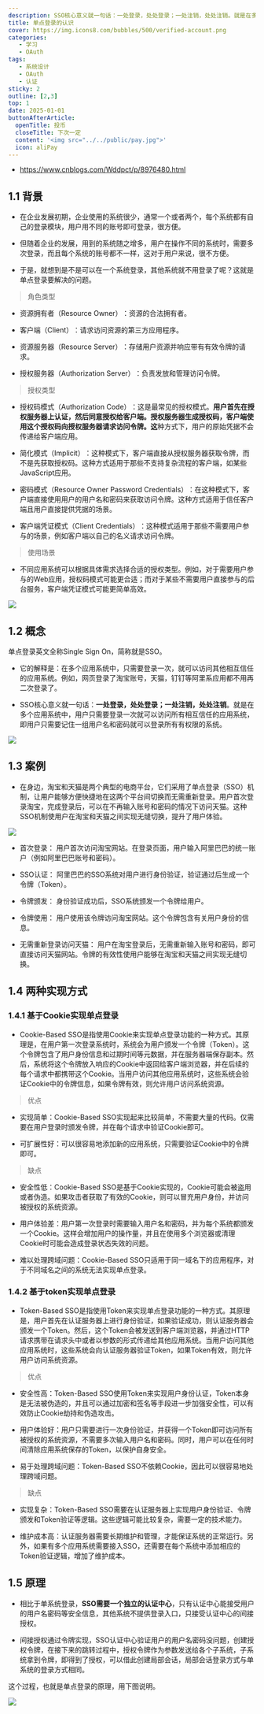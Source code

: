 ```yaml
---
description: SSO核心意义就一句话：一处登录，处处登录；一处注销，处处注销。就是在多个应用系统中，用户只需要登录一次就可以访问所有相互信任的应用系统，即用户只需要记住一组用户名和密码就可以登录所有有权限的系统。
title: 单点登录的认识
cover: https://img.icons8.com/bubbles/500/verified-account.png
categories: 
   - 学习
   - OAuth
tags: 
   - 系统设计
   - OAuth
   - 认证
sticky: 2
outline: [2,3]
top: 1
date: 2025-01-01
buttonAfterArticle:
  openTitle: 投币
  closeTitle: 下次一定
  content: '<img src="../../public/pay.jpg">'
  icon: aliPay
---
```



* https://www.cnblogs.com/Wddpct/p/8976480.html

## 1.1 背景

* 在企业发展初期，企业使用的系统很少，通常一个或者两个，每个系统都有自己的登录模块，用户用不同的账号即可登录，很方便。

* 但随着企业的发展，用到的系统随之增多，用户在操作不同的系统时，需要多次登录，而且每个系统的账号都不一样，这对于用户来说，很不方便。

* 于是，就想到是不是可以在一个系统登录，其他系统就不用登录了呢？这就是单点登录要解决的问题。

> 角色类型

* 资源拥有者（Resource Owner）‌：资源的合法拥有者。

* 客户端（Client）‌：请求访问资源的第三方应用程序。

* 资源服务器（Resource Server）‌：存储用户资源并响应带有有效令牌的请求。

* 授权服务器（Authorization Server）‌：负责发放和管理访问令牌。

> 授权类型

* 授权码模式（Authorization Code）‌：这是最常见的授权模式。**用户首先在授权服务器上认证，然后同意授权给客户端。授权服务器生成授权码，客户端使用这个授权码向授权服务器请求访问令牌。这**种方式下，用户的原始凭据不会传递给客户端应用。

* 简化模式（Implicit）‌：这种模式下，客户端直接从授权服务器获取令牌，而不是先获取授权码。这种方式适用于那些不支持复杂流程的客户端，如某些JavaScript应用。

* 密码模式（Resource Owner Password Credentials）‌：在这种模式下，客户端直接使用用户的用户名和密码来获取访问令牌。这种方式适用于信任客户端且用户直接提供凭据的场景。

* 客户端凭证模式（Client Credentials）‌：这种模式适用于那些不需要用户参与的场景，例如客户端以自己的名义请求访问令牌。

> 使用场景

* 不同应用系统可以根据具体需求选择合适的授权类型。例如，对于需要用户参与的Web应用，授权码模式可能更合适；而对于某些不需要用户直接参与的后台服务，客户端凭证模式可能更简单高效。

![](images/173668307322412.png)

## 1.2 概念

单点登录英文全称Single Sign On，简称就是SSO。

* 它的解释是：在多个应用系统中，只需要登录一次，就可以访问其他相互信任的应用系统。例如，网页登录了淘宝账号，天猫，钉钉等阿里系应用都不用再二次登录了。

* &#x20;SSO核心意义就一句话：**一处登录，处处登录；一处注销，处处注销**。就是在多个应用系统中，用户只需要登录一次就可以访问所有相互信任的应用系统，即用户只需要记住一组用户名和密码就可以登录所有有权限的系统。

![](images/173668307659315.png)

## 1.3 案例

* 在身边，淘宝和天猫是两个典型的电商平台，它们采用了单点登录（SSO）机制，让用户能够方便快捷地在这两个平台间切换而无需重新登录。用户首次登录淘宝，完成登录后，可以在不再输入账号和密码的情况下访问天猫。这种SSO机制使用户在淘宝和天猫之间实现无缝切换，提升了用户体验。

![](images/173668308377718.png)

* 首次登录： 用户首次访问淘宝网站。在登录页面，用户输入阿里巴巴的统一账户（例如阿里巴巴账号和密码）。

* SSO认证： 阿里巴巴的SSO系统对用户进行身份验证，验证通过后生成一个令牌（Token）。

* 令牌颁发： 身份验证成功后，SSO系统颁发一个令牌给用户。

* 令牌使用： 用户使用该令牌访问淘宝网站。这个令牌包含有关用户身份的信息。

* 无需重新登录访问天猫： 用户在淘宝登录后，无需重新输入账号和密码，即可直接访问天猫网站。令牌的有效性使用户能够在淘宝和天猫之间实现无缝切换。

## 1.4 两种实现方式

### 1.4.1 **基于Cookie实现单点登录**

* Cookie-Based SSO是指使用Cookie来实现单点登录功能的一种方式。其原理是，在用户第一次登录系统时，系统会为用户颁发一个令牌（Token）。这个令牌包含了用户身份信息和过期时间等元数据，并在服务器端保存副本。然后，系统将这个令牌放入响应的Cookie中返回给客户端浏览器，并在后续的每个请求中都携带这个Cookie。当用户访问其他应用系统时，这些系统会验证Cookie中的令牌信息，如果令牌有效，则允许用户访问系统资源。

> 优点

* 实现简单：Cookie-Based SSO实现起来比较简单，不需要大量的代码。仅需要在用户登录时颁发令牌，并在每个请求中验证Cookie即可。

* 可扩展性好：可以很容易地添加新的应用系统，只需要验证Cookie中的令牌即可。

> 缺点

* 安全性低：Cookie-Based SSO是基于Cookie实现的，Cookie可能会被盗用或者伪造。如果攻击者获取了有效的Cookie，则可以冒充用户身份，并访问被授权的系统资源。

* 用户体验差：用户第一次登录时需要输入用户名和密码，并为每个系统都颁发一个Cookie。这样会增加用户的操作量，并且在使用多个浏览器或清理Cookie时可能会造成登录状态失效的问题。

* 难以处理跨域问题：Cookie-Based SSO只适用于同一域名下的应用程序，对于不同域名之间的系统无法实现单点登录。

### 1.4.2 **基于token实现单点登录**

* Token-Based SSO是指使用Token来实现单点登录功能的一种方式。其原理是，用户首先在认证服务器上进行身份验证，如果验证成功，则认证服务器会颁发一个Token。然后，这个Token会被发送到客户端浏览器，并通过HTTP请求携带在请求头中或者以参数的形式传递给其他应用系统。当用户访问其他应用系统时，这些系统会向认证服务器验证Token，如果Token有效，则允许用户访问系统资源。

> 优点

* 安全性高：Token-Based SSO使用Token来实现用户身份认证，Token本身是无法被伪造的，并且可以通过加密和签名等手段进一步加强安全性，可以有效防止Cookie劫持和伪造攻击。

* 用户体验好：用户只需要进行一次身份验证，并获得一个Token即可访问所有被授权的系统资源，不需要多次输入用户名和密码。同时，用户可以在任何时间清除应用系统保存的Token，以保护自身安全。

* 易于处理跨域问题：Token-Based SSO不依赖Cookie，因此可以很容易地处理跨域问题。

> 缺点

* 实现复杂：Token-Based SSO需要在认证服务器上实现用户身份验证、令牌颁发和Token验证等逻辑。这些逻辑可能比较复杂，需要一定的技术能力。

* 维护成本高：认证服务器需要长期维护和管理，才能保证系统的正常运行。另外，如果有多个应用系统需要接入SSO，还需要在每个系统中添加相应的Token验证逻辑，增加了维护成本。

## 1.5 原理

* 相比于单系统登录，**SSO需要一个独立的认证中心**，只有认证中心能接受用户的用户名密码等安全信息，其他系统不提供登录入口，只接受认证中心的间接授权。

* 间接授权通过令牌实现，SSO认证中心验证用户的用户名密码没问题，创建授权令牌，在接下来的跳转过程中，授权令牌作为参数发送给各个子系统，子系统拿到令牌，即得到了授权，可以借此创建局部会话，局部会话登录方式与单系统的登录方式相同。

这个过程，也就是单点登录的原理，用下图说明。

![](images/173668309150421.png)